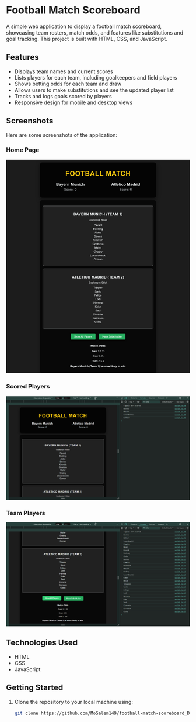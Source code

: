 # Football Match Scoreboard

A simple web application to display a football match scoreboard, showcasing team rosters, match odds, and features like substitutions and goal tracking. This project is built with HTML, CSS, and JavaScript.

## Features

- Displays team names and current scores
- Lists players for each team, including goalkeepers and field players
- Shows betting odds for each team and draw
- Allows users to make substitutions and see the updated player list
- Tracks and logs goals scored by players
- Responsive design for mobile and desktop views

## Screenshots

Here are some screenshots of the application:

### Home Page 
![Staff Role Management](screens/football-match-home-image.png)

### Scored Players 
![Staff Role Management](screens/scored-players-image.png)

### Team Players
![Dish Management](screens/team-players-image.png)

## Technologies Used

- HTML
- CSS
- JavaScript

## Getting Started

1. Clone the repository to your local machine using:
   ```bash
   git clone https://github.com/MoSalem149/football-match-scoreboard_DEBI-Task.git
